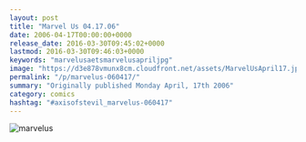 ```yaml
---
layout: post
title: "Marvel Us 04.17.06"
date: 2006-04-17T00:00:00+0000
release_date: 2016-03-30T09:45:02+0000
lastmod: 2016-03-30T09:46:03+0000
keywords: "marvelusaetsmarvelusapriljpg"
image: "https://d3e878vmunx8cm.cloudfront.net/assets/MarvelUsApril17.jpg"
permalink: "/p/marvelus-060417/"
summary: "Originally published Monday April, 17th 2006"
category: comics
hashtag: "#axisofstevil_marvelus-060417"
---
```


![marvelus](https://d3e878vmunx8cm.cloudfront.net/assets/MarvelUsApril17.jpg)
